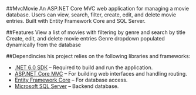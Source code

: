 ##MvcMovie
An ASP.NET Core MVC web application for managing a movie database. Users can view, search, filter, create, edit, and delete movie entries. Built with Entity Framework Core and SQL Server.

##Features
View a list of movies with filtering by genre and search by title
Create, edit, and delete movie entries
Genre dropdown populated dynamically from the database

##Dependincies
his project relies on the following libraries and frameworks:

- [.NET 6.0 SDK](https://dotnet.microsoft.com/en-us/download/dotnet/6.0) – Required to build and run the application.
- [ASP.NET Core MVC](https://learn.microsoft.com/en-us/aspnet/core/mvc/overview?view=aspnetcore-6.0) – For building web interfaces and handling routing.
- [Entity Framework Core](https://learn.microsoft.com/en-us/ef/core/) – For database access.
- [Microsoft SQL Server](https://www.microsoft.com/en-us/sql-server) – Backend database.

